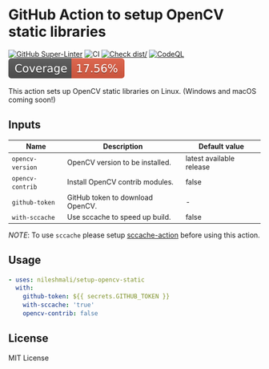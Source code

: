 # GitHub Action to setup OpenCV static libraries

[![GitHub Super-Linter](https://github.com/nileshmali/setup-opencv-static/actions/workflows/linter.yml/badge.svg)](https://github.com/super-linter/super-linter)
![CI](https://github.com/nileshmali/setup-opencv-static/actions/workflows/ci.yml/badge.svg)
[![Check dist/](https://github.com/nileshmali/setup-opencv-static/actions/workflows/check-dist.yml/badge.svg)](https://github.com/nileshmali/setup-opencv-static/actions/workflows/check-dist.yml)
[![CodeQL](https://github.com/nileshmali/setup-opencv-static/actions/workflows/codeql-analysis.yml/badge.svg)](https://github.com/nileshmali/setup-opencv-static/actions/workflows/codeql-analysis.yml)
[![Coverage](./badges/coverage.svg)](./badges/coverage.svg)

This action sets up OpenCV static libraries on Linux. (Windows and macOS coming soon!)

## Inputs

| Name             | Description                      | Default value            |
| ---------------- | -------------------------------- | ------------------------ |
| `opencv-version` | OpenCV version to be installed.  | latest available release |
| `opencv-contrib` | Install OpenCV contrib modules.  | false                    |
| `github-token`   | GitHub token to download OpenCV. | -                        |
| `with-sccache`   | Use sccache to speed up build.   | false                    |

_NOTE_: To use `sccache` please setup [sccache-action](https://github.com/marketplace/actions/sccache-action) before using this action.

## Usage

```yaml
- uses: nileshmali/setup-opencv-static
  with:
    github-token: ${{ secrets.GITHUB_TOKEN }}
    with-sccache: 'true'
    opencv-contrib: false
```

## License

MIT License
